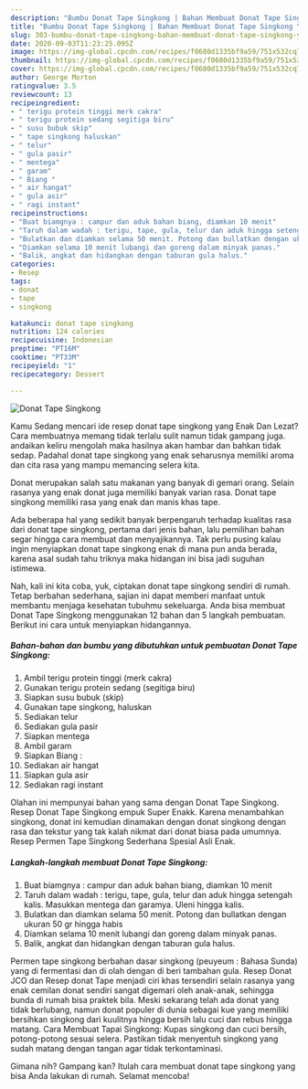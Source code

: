```yaml
---
description: "Bumbu Donat Tape Singkong | Bahan Membuat Donat Tape Singkong Yang Enak Dan Mudah"
title: "Bumbu Donat Tape Singkong | Bahan Membuat Donat Tape Singkong Yang Enak Dan Mudah"
slug: 303-bumbu-donat-tape-singkong-bahan-membuat-donat-tape-singkong-yang-enak-dan-mudah
date: 2020-09-03T11:23:25.095Z
image: https://img-global.cpcdn.com/recipes/f0680d1335bf9a59/751x532cq70/donat-tape-singkong-foto-resep-utama.jpg
thumbnail: https://img-global.cpcdn.com/recipes/f0680d1335bf9a59/751x532cq70/donat-tape-singkong-foto-resep-utama.jpg
cover: https://img-global.cpcdn.com/recipes/f0680d1335bf9a59/751x532cq70/donat-tape-singkong-foto-resep-utama.jpg
author: George Morton
ratingvalue: 3.5
reviewcount: 13
recipeingredient:
- " terigu protein tinggi merk cakra"
- " terigu protein sedang segitiga biru"
- " susu bubuk skip"
- " tape singkong haluskan"
- " telur"
- " gula pasir"
- " mentega"
- " garam"
- " Biang "
- " air hangat"
- " gula asir"
- " ragi instant"
recipeinstructions:
- "Buat biamgnya : campur dan aduk bahan biang, diamkan 10 menit"
- "Taruh dalam wadah : terigu, tape, gula, telur dan aduk hingga setengah kalis. Masukkan mentega dan garamya. Uleni hingga kalis."
- "Bulatkan dan diamkan selama 50 menit. Potong dan bullatkan dengan ukuran 50 gr hingga habis"
- "Diamkan selama 10 menit lubangi dan goreng dalam minyak panas."
- "Balik, angkat dan hidangkan dengan taburan gula halus."
categories:
- Resep
tags:
- donat
- tape
- singkong

katakunci: donat tape singkong 
nutrition: 124 calories
recipecuisine: Indonesian
preptime: "PT16M"
cooktime: "PT33M"
recipeyield: "1"
recipecategory: Dessert

---
```



![Donat Tape Singkong](https://img-global.cpcdn.com/recipes/f0680d1335bf9a59/751x532cq70/donat-tape-singkong-foto-resep-utama.jpg)

Kamu Sedang mencari ide resep donat tape singkong yang Enak Dan Lezat? Cara membuatnya memang tidak terlalu sulit namun tidak gampang juga. andaikan keliru mengolah maka hasilnya akan hambar dan bahkan tidak sedap. Padahal donat tape singkong yang enak seharusnya memiliki aroma dan cita rasa yang mampu memancing selera kita.

Donat merupakan salah satu makanan yang banyak di gemari orang. Selain rasanya yang enak donat juga memiliki banyak varian rasa. Donat tape singkong memiliki rasa yang enak dan manis khas tape.

Ada beberapa hal yang sedikit banyak berpengaruh terhadap kualitas rasa dari donat tape singkong, pertama dari jenis bahan, lalu pemilihan bahan segar hingga cara membuat dan menyajikannya. Tak perlu pusing kalau ingin menyiapkan donat tape singkong enak di mana pun anda berada, karena asal sudah tahu triknya maka hidangan ini bisa jadi suguhan istimewa.


Nah, kali ini kita coba, yuk, ciptakan donat tape singkong sendiri di rumah. Tetap berbahan sederhana, sajian ini dapat memberi manfaat untuk membantu menjaga kesehatan tubuhmu sekeluarga. Anda bisa membuat Donat Tape Singkong menggunakan 12 bahan dan 5 langkah pembuatan. Berikut ini cara untuk menyiapkan hidangannya.

<!--inarticleads1-->

##### Bahan-bahan dan bumbu yang dibutuhkan untuk pembuatan Donat Tape Singkong:

1. Ambil  terigu protein tinggi (merk cakra)
1. Gunakan  terigu protein sedang (segitiga biru)
1. Siapkan  susu bubuk (skip)
1. Gunakan  tape singkong, haluskan
1. Sediakan  telur
1. Sediakan  gula pasir
1. Siapkan  mentega
1. Ambil  garam
1. Siapkan  Biang :
1. Sediakan  air hangat
1. Siapkan  gula asir
1. Sediakan  ragi instant


Olahan ini mempunyai bahan yang sama dengan Donat Tape Singkong. Resep Donat Tape Singkong empuk Super Enakk. Karena menambahkan singkong, donat ini kemudian dinamakan dengan donat singkong dengan rasa dan tekstur yang tak kalah nikmat dari donat biasa pada umumnya. Resep Permen Tape Singkong Sederhana Spesial Asli Enak. 

<!--inarticleads2-->

##### Langkah-langkah membuat Donat Tape Singkong:

1. Buat biamgnya : campur dan aduk bahan biang, diamkan 10 menit
1. Taruh dalam wadah : terigu, tape, gula, telur dan aduk hingga setengah kalis. Masukkan mentega dan garamya. Uleni hingga kalis.
1. Bulatkan dan diamkan selama 50 menit. Potong dan bullatkan dengan ukuran 50 gr hingga habis
1. Diamkan selama 10 menit lubangi dan goreng dalam minyak panas.
1. Balik, angkat dan hidangkan dengan taburan gula halus.


Permen tape singkong berbahan dasar singkong (peuyeum : Bahasa Sunda) yang di fermentasi dan di olah dengan di beri tambahan gula. Resep Donat JCO dan Resep donat Tape menjadi ciri khas tersendiri selain rasanya yang enak cemilan donat sendiri sangat digemari oleh anak-anak, sehingga bunda di rumah bisa praktek bila. Meski sekarang telah ada donat yang tidak berlubang, namun donat populer di dunia sebagai kue yang memiliki bersihkan singkong dari kuulitnya hingga bersih lalu cuci dan rebus hingga matang. Cara Membuat Tapai Singkong: Kupas singkong dan cuci bersih, potong-potong sesuai selera. Pastikan tidak menyentuh singkong yang sudah matang dengan tangan agar tidak terkontaminasi. 

Gimana nih? Gampang kan? Itulah cara membuat donat tape singkong yang bisa Anda lakukan di rumah. Selamat mencoba!
